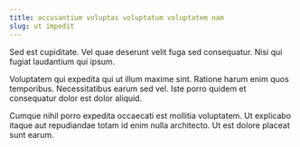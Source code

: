 ```yaml
---
title: accusantium voluptas voluptatum voluptatem nam
slug: ut impedit
---
```


Sed est cupiditate. Vel quae deserunt velit fuga sed consequatur. Nisi qui fugiat laudantium qui ipsum.

Voluptatem qui expedita qui ut illum maxime sint. Ratione harum enim quos temporibus. Necessitatibus earum sed vel. Iste porro quidem et consequatur dolor est dolor aliquid.

Cumque nihil porro expedita occaecati est mollitia voluptatem. Ut explicabo itaque aut repudiandae totam id enim nulla architecto. Ut est dolore placeat sunt earum.
